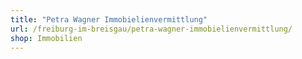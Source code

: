 ```yaml
---
title: "Petra Wagner Immobielienvermittlung"
url: /freiburg-im-breisgau/petra-wagner-immobielienvermittlung/
shop: Immobilien
---
```

